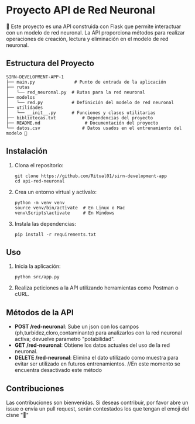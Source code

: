 # Proyecto API de Red Neuronal
🦢
Este proyecto es una API construida con Flask que permite interactuar con un modelo de red neuronal. La API proporciona métodos para realizar operaciones de creación, lectura y eliminación en el modelo de red neuronal.

## Estructura del Proyecto

```
SIRN-DEVELOPMENT-APP-1
├── main.py               # Punto de entrada de la aplicación
├── rutas
│   └── red_neuronal.py  # Rutas para la red neuronal
├── modelos
│   └── red.py           # Definición del modelo de red neuronal
├── utilidades
│   └── __init__.py      # Funciones y clases utilitarias
├── bibliotecas.txt          # Dependencias del proyecto
├── README.md                 # Documentación del proyecto
└── datos.csv                # Datos usados en el entrenamiento del modelo 🦎   
```

## Instalación

1. Clona el repositorio:
   ```
   git clone https://github.com/Ritual01/sirn-development-app
   cd api-red-neuronal
   ```

2. Crea un entorno virtual y actívalo:
   ```
   python -m venv venv
   source venv/bin/activate  # En Linux o Mac
   venv\Scripts\activate     # En Windows
   ```

3. Instala las dependencias:
   ```
   pip install -r requirements.txt
   ```

## Uso

1. Inicia la aplicación:
   ```
   python src/app.py
   ```

2. Realiza peticiones a la API utilizando herramientas como Postman o cURL.

## Métodos de la API

- **POST /red-neuronal**: Sube un json con los campos (ph,turbidez,cloro,contaminante) para analizarlos con la red neuronal activa; devuelve parametro "potabilidad".
- **GET /red-neuronal**: Obtiene los datos actuales del uso de la red neuronal.
- **DELETE /red-neuronal**: Elimina el dato utilizado como muestra para evitar ser utilizado en futuros entrenamientos.  //En este momento se encuentra desactivado este método

## Contribuciones

Las contribuciones son bienvenidas. Si deseas contribuir, por favor abre un issue o envía un pull request, serán contestados los que tengan el emoji del cisne "🦢"
